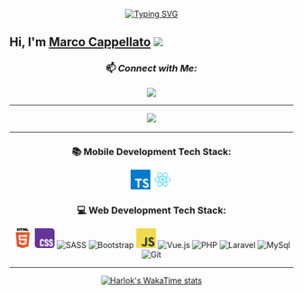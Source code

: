 
<!--
**Marcap00/Marcap00** is a ✨ _special_ ✨ repository because its `README.md` (this file) appears on your GitHub profile.

Here are some ideas to get you started:

- 🔭 I’m currently working on ...
- 🌱 I’m currently learning ...
- 👯 I’m looking to collaborate on ...
- 🤔 I’m looking for help with ...
- 💬 Ask me about ...
- 📫 How to reach me: ...
- 😄 Pronouns: ...
- ⚡ Fun fact: ...
-->
<div align="center" >

[![Typing SVG](https://readme-typing-svg.demolab.com?font=Fira+Code&size=24&duration=2000&pause=1000&color=FFFFFF&width=500&lines=React+Native+Developer;It's+not+a+bug,+it's+a+feature)](https://git.io/typing-svg)

</div>

## Hi, I'm [Marco Cappellato](https://www.https://github.com/Marcap00/) <img src="https://raw.githubusercontent.com/MartinHeinz/MartinHeinz/master/wave.gif" width="5%">

<div align="center" >
  
### 📫 *Connect with Me:*

[<img align="center" src="https://static.licdn.com/sc/h/al2o9zrvru7aqj8e1x2rzsrca" width="30"> ](https://www.linkedin.com/in/marco-cappellato-5b83a4322/)

---

<div>
  <img src="https://github-readme-stats.vercel.app/api?username=marcap00&show_icons=true&theme=codeSTACKr&rank_icon=github&show=reviews,prs_merged" height='340'>
</div>

---

### 📚 Mobile Development Tech Stack:

<img  alt='Typescript' title="Typescript" src="https://raw.githubusercontent.com/github/explore/80688e429a7d4ef2fca1e82350fe8e3517d3494d/topics/typescript/typescript.png" width='35'>
<img  alt='React Native' title="React Native" src="https://raw.githubusercontent.com/github/explore/80688e429a7d4ef2fca1e82350fe8e3517d3494d/topics/react-native/react-native.png" width='35'>

### 💻 Web Development Tech Stack:
  
<img  alt='HTML' title="HTML 5" src="https://raw.githubusercontent.com/github/explore/80688e429a7d4ef2fca1e82350fe8e3517d3494d/topics/html/html.png" width='35'>
<img  alt='CSS' title="CSS 3" src="https://raw.githubusercontent.com/github/explore/80688e429a7d4ef2fca1e82350fe8e3517d3494d/topics/css/css.png" width='35'>
<img  alt='SASS' title="SCSS" src="https://sass-lang.com/assets/img/styleguide/seal-color.png" width='35'>
<img  alt='Bootstrap' title="Bootstrap" src="https://getbootstrap.com/docs/5.0/assets/brand/bootstrap-logo.svg" width='35'>
<img  alt='JavaScript' title="JavaScript" src="https://raw.githubusercontent.com/github/explore/80688e429a7d4ef2fca1e82350fe8e3517d3494d/topics/javascript/javascript.png" width='35'>
<img  alt='Vue.js' title="Vue.js" src="https://vuejs.org/images/logo.png" width='35'>

<img  alt='PHP' title="PHP" src="https://cdn-icons-png.flaticon.com/512/5968/5968332.png" width='35'>
<img  alt='Laravel' title="Laravel" src="https://upload.wikimedia.org/wikipedia/commons/thumb/9/9a/Laravel.svg/1200px-Laravel.svg.png" width='35'>
<img  alt='MySql' title="MySQL" src="https://www.freepnglogos.com/uploads/logo-mysql-png/logo-mysql-mysql-logo-png-images-are-download-crazypng-21.png" width='35'>
<img  alt='Git' title="Git" src="https://i.pinimg.com/originals/01/e5/00/01e500fca29c045d432b64f285f9c229.png" width='35'>
</div>

---

<div align='center'>
  
  [![Harlok's WakaTime stats](https://github-readme-stats.vercel.app/api/wakatime?username=marcocapp&theme=codeSTACKr)](https://github.com/Marcap00)
  

</div>
